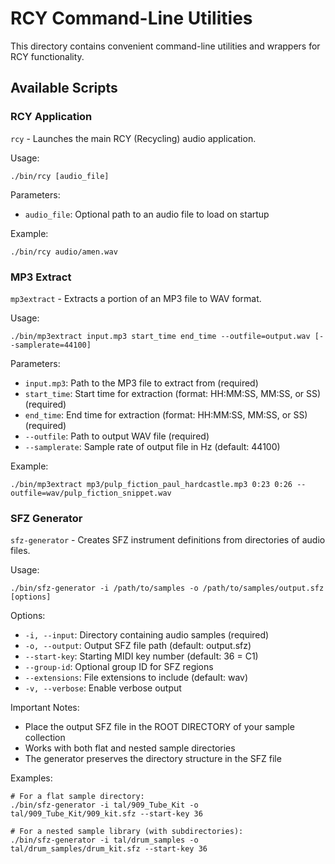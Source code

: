 # RCY Command-Line Utilities

This directory contains convenient command-line utilities and wrappers for RCY functionality.

## Available Scripts

### RCY Application

`rcy` - Launches the main RCY (Recycling) audio application.

Usage:
```
./bin/rcy [audio_file]
```

Parameters:
- `audio_file`: Optional path to an audio file to load on startup

Example:
```
./bin/rcy audio/amen.wav
```

### MP3 Extract

`mp3extract` - Extracts a portion of an MP3 file to WAV format.

Usage:
```
./bin/mp3extract input.mp3 start_time end_time --outfile=output.wav [--samplerate=44100]
```

Parameters:
- `input.mp3`: Path to the MP3 file to extract from (required)
- `start_time`: Start time for extraction (format: HH:MM:SS, MM:SS, or SS) (required)
- `end_time`: End time for extraction (format: HH:MM:SS, MM:SS, or SS) (required)
- `--outfile`: Path to output WAV file (required)
- `--samplerate`: Sample rate of output file in Hz (default: 44100)

Example:
```
./bin/mp3extract mp3/pulp_fiction_paul_hardcastle.mp3 0:23 0:26 --outfile=wav/pulp_fiction_snippet.wav
```

### SFZ Generator

`sfz-generator` - Creates SFZ instrument definitions from directories of audio files.

Usage:
```
./bin/sfz-generator -i /path/to/samples -o /path/to/samples/output.sfz [options]
```

Options:
- `-i, --input`: Directory containing audio samples (required)
- `-o, --output`: Output SFZ file path (default: output.sfz)
- `--start-key`: Starting MIDI key number (default: 36 = C1)
- `--group-id`: Optional group ID for SFZ regions
- `--extensions`: File extensions to include (default: wav)
- `-v, --verbose`: Enable verbose output

Important Notes:
- Place the output SFZ file in the ROOT DIRECTORY of your sample collection
- Works with both flat and nested sample directories
- The generator preserves the directory structure in the SFZ file

Examples:
```
# For a flat sample directory:
./bin/sfz-generator -i tal/909_Tube_Kit -o tal/909_Tube_Kit/909_kit.sfz --start-key 36

# For a nested sample library (with subdirectories):
./bin/sfz-generator -i tal/drum_samples -o tal/drum_samples/drum_kit.sfz --start-key 36
```